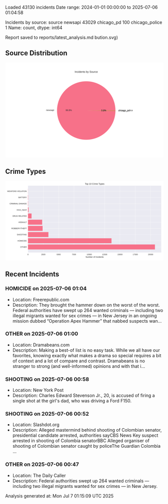 
Loaded 43130 incidents
Date range: 2024-01-01 00:00:00 to 2025-07-06 01:04:58

Incidents by source:
source
newsapi           43029
chicago_pd          100
chicago_police        1
Name: count, dtype: int64

Report saved to reports/latest_analysis.md
bution.svg)

## Source Distribution
![Source Distribution](images/source_distribution.svg)

## Crime Types
![Crime Types](images/crime_types.svg)

## Recent Incidents

### HOMICIDE on 2025-07-06 01:04
- Location: Freerepublic.com
- Description: They brought the hammer down on the worst of the worst. Federal authorities have swept up 264 wanted criminals — including two illegal migrants wanted for sex crimes — in New Jersey in an ongoing mission dubbed “Operation Apex Hammer” that nabbed suspects wan…


### OTHER on 2025-07-06 01:00
- Location: Dramabeans.com
- Description: Making a best-of list is no easy task. While we all have our favorites, knowing exactly what makes a drama so special requires a bit of context and a lot of compare and contrast. Dramabeans is no stranger to strong (and well-informed) opinions and with that i…


### SHOOTING on 2025-07-06 00:58
- Location: New York Post
- Description: Charles Edward Stevenson Jr., 20, is accused of firing a single shot at the girl's dad, who was driving a Ford F150.


### SHOOTING on 2025-07-06 00:52
- Location: Slashdot.org
- Description: Alleged mastermind behind shooting of Colombian senator, presidential candidate arrested, authorities sayCBS News Key suspect arrested in shooting of Colombia senatorBBC Alleged organiser of shooting of Colombian senator caught by policeThe Guardian Colombia …


### OTHER on 2025-07-06 00:47
- Location: The Daily Caller
- Description: Federal authorities swept up 264 wanted criminals — including two illegal migrants wanted for sex crimes — in New Jersey.

Analysis generated at: Mon Jul  7 01:15:09 UTC 2025
